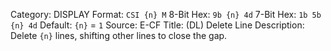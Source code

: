Category: DISPLAY
Format: `CSI {n} M`
8-Bit Hex: `9b {n} 4d`
7-Bit Hex: `1b 5b {n} 4d`
Default: `{n}` = `1`
Source: E-CF
Title: (DL) Delete Line
Description: Delete `{n}` lines, shifting other lines to close the gap.
